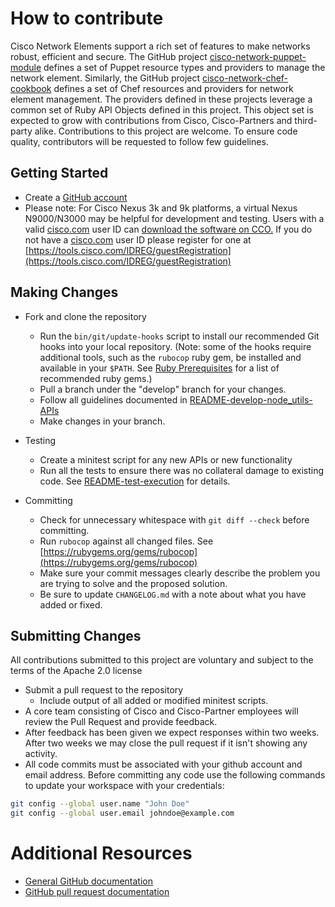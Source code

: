 # How to contribute
Cisco Network Elements support a rich set of features to make networks robust, efficient and secure. The GitHub project [cisco-network-puppet-module](https://github.com/cisco/cisco-network-puppet-module) defines a set of Puppet resource types and providers to manage the network element. Similarly, the GitHub project [cisco-network-chef-cookbook](https://github.com/cisco/cisco-network-chef-cookbook) defines a set of Chef resources and providers for network element management. The providers defined in these projects leverage a common set of Ruby API Objects defined in this project. This object set is expected to grow with contributions from Cisco, Cisco-Partners and third-party alike. Contributions to this project are welcome. To ensure code quality, contributors will be requested to follow few guidelines.

## Getting Started

* Create a [GitHub account](https://github.com/signup/free)
* Please note: For Cisco Nexus 3k and 9k platforms, a virtual Nexus N9000/N3000 may be helpful for development and testing. Users with a valid [cisco.com](http://cisco.com) user ID can [download the software on CCO.](https://software.cisco.com/download/release.html?mdfid=286312239&softwareid=282088129&release=7.0(3)I5(2)&relind=AVAILABLE&rellifecycle=&reltype=latest) If you do not have a [cisco.com](http://cisco.com) user ID please register for one at [https://tools.cisco.com/IDREG/guestRegistration](https://tools.cisco.com/IDREG/guestRegistration)

## Making Changes

* Fork and clone the repository
  * Run the `bin/git/update-hooks` script to install our recommended Git hooks into your local repository.  (Note: some of the hooks require additional tools, such as the `rubocop` ruby gem, be installed and available in your `$PATH`.  See [Ruby Prerequisites](docs/README-develop-node-utils-APIs.md#prereq_ruby) for a list of recommended ruby gems.)
  * Pull a branch under the "develop" branch for your changes.
  * Follow all guidelines documented in [README-develop-node_utils-APIs](docs/README-develop-node-utils-APIs.md)
  * Make changes in your branch.
* Testing
  * Create a minitest script for any new APIs or new functionality
  * Run all the tests to ensure there was no collateral damage to existing code. See [README-test-execution](docs/README-test-execution.md) for details.

* Committing
  * Check for unnecessary whitespace with `git diff --check` before committing.
  * Run `rubocop` against all changed files. See [https://rubygems.org/gems/rubocop](https://rubygems.org/gems/rubocop)
  * Make sure your commit messages clearly describe the problem you are trying to solve and the proposed solution.
  * Be sure to update `CHANGELOG.md` with a note about what you have added or fixed.

## Submitting Changes

 All contributions submitted to this project are voluntary and subject to the terms of the Apache 2.0 license
* Submit a pull request to the repository
  * Include output of all added or modified minitest scripts.
* A core team consisting of Cisco and Cisco-Partner employees will review the Pull Request and provide feedback.
* After feedback has been given we expect responses within two weeks. After two weeks we may close the pull request if it isn't showing any activity.
* All code commits must be associated with your github account and email address. Before committing any code use the following commands to update your workspace with your credentials:

```bash
git config --global user.name "John Doe"
git config --global user.email johndoe@example.com
```

# Additional Resources

* [General GitHub documentation](http://help.github.com/)
* [GitHub pull request documentation](http://help.github.com/send-pull-requests/)
